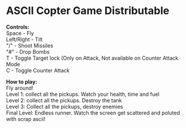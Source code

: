 ASCII Copter Game Distributable
==================================

**Controls:**  
Space - Fly  
Left/Right - Tilt  
"/" - Shoot Missiles  
"#" - Drop Bombs  
T - Toggle Target lock (Only on Attack, Not available on Counter Attack Mode  
C - Toggle Counter Attack  
  
**How to play:**  
Fly around!  
Level 1: collect all the pickups. Watch your health, time and fuel  
Level 2: collect all the pickups. Destroy the tank  
Level 3: Collect all the pickups, destroy enemies  
Final Level: Endless runner. Watch the screen get scattered and poluted with scrap ascii!
